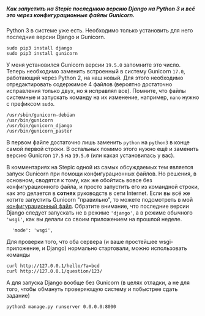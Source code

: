 ##### Как запустить на Stepic последнюю версию Django на Python 3 и всё это через конфигурационные файлы Gunicorn.

Python 3 в системе уже есть. Необходимо только установить для него
последние версии Django и Gunicorn.

```
sudo pip3 install django
sudo pip3 install gunicorn
```

У меня установился Gunicorn версии `19.5.0` запомните это число. Теперь
необходимо заменить встроенный в систему Gunicorn `17.0`, работающий через
Python 2, на наш новый. Для этого необходимо отредактировать содержимое
4 файлов (вероятно достаточно исправления только двух, но я исправлял
все). Помните, что файлы системные и запускать команду на их изменение,
например, `nano` нужно с префиксом `sudo`.


```
/usr/sbin/gunicorn-debian
/usr/bin/gunicorn
/usr/bin/gunicorn_django
/usr/bin/gunicorn_paster
```

В первом файле достаточно лишь заменить `python` на `python3` в конце
самой первой строки.
В остальных помимо этого нужно ещё и заменить версию Gunicron `17.5` на
`19.5.0` (или какая установилась у вас).

В комментариях на Stepic одной из самых обсуждаемых тем является запуск
Gunicorn при помощи конфигурационных файлов. Но решения, в основном,
сводятся к тому, как же обойтись вовсе без конфигурационного файла, и
просто запустить его из командной строки, как это делается в **сотнях**
руководств в сети Internet. Если вы всё же хотите запустить Gunicorn
"правильно", то можете подсмотреть в мой [конфигурационный
файл](web/etc/gunicorn-django.conf). Обратите внимание, что последние
версии Django следует запускать не в режиме `'django'`, а в режиме обычного
`'wsgi'`, как вы делали со своим приложением на прошлой неделе.

```
  'mode': 'wsgi',
```

Для проверки того, что оба сервера (и ваше простейшее wsgi-приложение,
и Django) нормально стартовали, можно использовать команды

```
curl http://127.0.0.1/hello/?a=bcd
curl http://127.0.0.1/question/123/
```

А для запуска Django вообще без Gunicorn (в целях отладки, а не для того,
чтобы обмануть проверяющую систему и побыстрее сдать задание)

```
python3 manage.py runserver 0.0.0.0:8000
```
